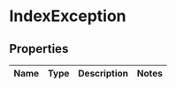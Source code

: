 
# IndexException

## Properties
Name | Type | Description | Notes
------------ | ------------- | ------------- | -------------



